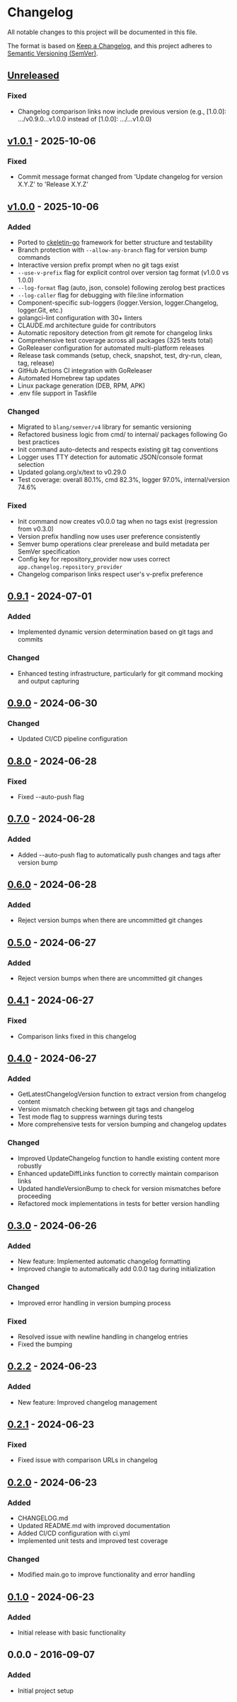 # Changelog

All notable changes to this project will be documented in this file.

The format is based on [Keep a Changelog](https://keepachangelog.com),
and this project adheres to [Semantic Versioning (SemVer)](https://semver.org).

## [Unreleased]

### Fixed

- Changelog comparison links now include previous version (e.g., [1.0.0]: .../v0.9.0...v1.0.0 instead of [1.0.0]: .../...v1.0.0)

## [v1.0.1] - 2025-10-06

### Fixed

- Commit message format changed from 'Update changelog for version X.Y.Z' to 'Release X.Y.Z'

## [v1.0.0] - 2025-10-06

### Added

- Ported to [ckeletin-go](https://github.com/peiman/ckeletin-go) framework for better structure and testability
- Branch protection with `--allow-any-branch` flag for version bump commands
- Interactive version prefix prompt when no git tags exist
- `--use-v-prefix` flag for explicit control over version tag format (v1.0.0 vs 1.0.0)
- `--log-format` flag (auto, json, console) following zerolog best practices
- `--log-caller` flag for debugging with file:line information
- Component-specific sub-loggers (logger.Version, logger.Changelog, logger.Git, etc.)
- golangci-lint configuration with 30+ linters
- CLAUDE.md architecture guide for contributors
- Automatic repository detection from git remote for changelog links
- Comprehensive test coverage across all packages (325 tests total)
- GoReleaser configuration for automated multi-platform releases
- Release task commands (setup, check, snapshot, test, dry-run, clean, tag, release)
- GitHub Actions CI integration with GoReleaser
- Automated Homebrew tap updates
- Linux package generation (DEB, RPM, APK)
- .env file support in Taskfile

### Changed

- Migrated to `blang/semver/v4` library for semantic versioning
- Refactored business logic from cmd/ to internal/ packages following Go best practices
- Init command auto-detects and respects existing git tag conventions
- Logger uses TTY detection for automatic JSON/console format selection
- Updated golang.org/x/text to v0.29.0
- Test coverage: overall 80.1%, cmd 82.3%, logger 97.0%, internal/version 74.6%

### Fixed

- Init command now creates v0.0.0 tag when no tags exist (regression from v0.3.0)
- Version prefix handling now uses user preference consistently
- Semver bump operations clear prerelease and build metadata per SemVer specification
- Config key for repository_provider now uses correct `app.changelog.repository_provider`
- Changelog comparison links respect user's v-prefix preference

## [0.9.1] - 2024-07-01

### Added

- Implemented dynamic version determination based on git tags and commits

### Changed

- Enhanced testing infrastructure, particularly for git command mocking and output capturing

## [0.9.0] - 2024-06-30

### Changed

- Updated CI/CD pipeline configuration

## [0.8.0] - 2024-06-28

### Fixed

- Fixed --auto-push flag

## [0.7.0] - 2024-06-28

### Added

- Added --auto-push flag to automatically push changes and tags after version bump

## [0.6.0] - 2024-06-28

### Added

- Reject version bumps when there are uncommitted git changes

## [0.5.0] - 2024-06-27

### Added

- Reject version bumps when there are uncommitted git changes

## [0.4.1] - 2024-06-27

### Fixed

- Comparison links fixed in this changelog

## [0.4.0] - 2024-06-27

### Added

- GetLatestChangelogVersion function to extract version from changelog content
- Version mismatch checking between git tags and changelog
- Test mode flag to suppress warnings during tests
- More comprehensive tests for version bumping and changelog updates

### Changed

- Improved UpdateChangelog function to handle existing content more robustly
- Enhanced updateDiffLinks function to correctly maintain comparison links
- Updated handleVersionBump to check for version mismatches before proceeding
- Refactored mock implementations in tests for better version handling

## [0.3.0] - 2024-06-26

### Added

- New feature: Implemented automatic changelog formatting
- Improved changie to automatically add 0.0.0 tag during initialization

### Changed

- Improved error handling in version bumping process

### Fixed

- Resolved issue with newline handling in changelog entries
- Fixed the bumping

## [0.2.2] - 2024-06-23

### Added

- New feature: Improved changelog management

## [0.2.1] - 2024-06-23

### Fixed

- Fixed issue with comparison URLs in changelog

## [0.2.0] - 2024-06-23

### Added

- CHANGELOG.md
- Updated README.md with improved documentation
- Added CI/CD configuration with ci.yml
- Implemented unit tests and improved test coverage

### Changed

- Modified main.go to improve functionality and error handling

## [0.1.0] - 2024-06-23

### Added

- Initial release with basic functionality

## 0.0.0 - 2016-09-07

### Added

- Initial project setup

[Unreleased]: https://github.com/peiman/changie/compare/v1.0.1...HEAD
[v1.0.1]: https://github.com/peiman/changie/compare/v1.0.0...v1.0.1
[v1.0.0]: https://github.com/peiman/changie/compare/v0.9.1...v1.0.0
[0.9.1]: https://github.com/peiman/changie/compare/v0.9.0...v0.9.1
[0.9.0]: https://github.com/peiman/changie/compare/v0.8.0...v0.9.0
[0.8.0]: https://github.com/peiman/changie/compare/v0.7.0...v0.8.0
[0.7.0]: https://github.com/peiman/changie/compare/v0.6.0...v0.7.0
[0.6.0]: https://github.com/peiman/changie/compare/v0.5.0...v0.6.0
[0.5.0]: https://github.com/peiman/changie/compare/v0.4.1...v0.5.0
[0.4.1]: https://github.com/peiman/changie/compare/v0.4.0...v0.4.1
[0.4.0]: https://github.com/peiman/changie/compare/v0.3.0...v0.4.0
[0.3.0]: https://github.com/peiman/changie/compare/v0.2.2...v0.3.0
[0.2.2]: https://github.com/peiman/changie/compare/v0.2.1...v0.2.2
[0.2.1]: https://github.com/peiman/changie/compare/v0.2.0...v0.2.1
[0.2.0]: https://github.com/peiman/changie/compare/v0.1.0...v0.2.0
[0.1.0]: https://github.com/peiman/changie/releases/tag/v0.1.0
